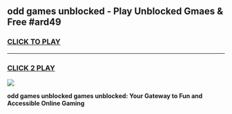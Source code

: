 
## odd games unblocked - Play Unblocked Gmaes & Free #ard49
<h3>
<a href="https://news.freeplayer.one?title=odd_games_unblocked&ref=03M">CLICK TO PLAY</a></h3>
<hr>

<h3>
<a href="https://news.freeplayer.one?title=odd_games_unblocked&ref=03M">CLICK 2 PLAY</a>
  
</h3>

<a href="https://news.freeplayer.one?title=odd_games_unblocked&ref=03M"><img src="https://clearcache.store/games.png"></a>


**odd games unblocked games unblocked: Your Gateway to Fun and Accessible Online Gaming**

